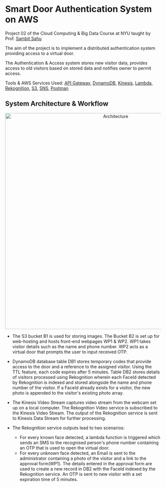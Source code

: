 # Smart Door Authentication System on AWS

Project 02 of the Cloud Computing & Big Data Course at NYU taught by Prof. [Sambit Sahu](https://engineering.nyu.edu/sambit-sahu) 

The aim of the project is to implement a distributed authentication system providing access to a virtual door. 

The Authentication & Access system stores new visitor data, provides access to old visitors based on stored data and notifies owner to permit access.

Tools & AWS Services Used: [API Gateway](https://aws.amazon.com/api-gateway/), [DynamoDB](https://aws.amazon.com/dynamodb/), [Kinesis](https://aws.amazon.com/kinesis/), [Lambda](https://aws.amazon.com/lambda/), [Rekognition](https://aws.amazon.com/rekognition/), [S3](https://aws.amazon.com/s3/), [SNS](https://aws.amazon.com/sns/), [Postman](https://www.postman.com/)  


## System Architecture & Workflow

<p align="center">
  <img src="https://github.com/Dhuldhoyavarun/smart_door_authentication_system/blob/main/Lambda_functions/Architecture.PNG" width='700' title="Architecture">
</p>

+ The S3 bucket B1 is used for storing images. The Bucket B2 is set up for web-hosting and hosts front-end webpages WP1 & WP2. WP1 takes visitor details such as the name and phone number. WP2 acts as a virtual door that prompts the user to input received OTP.

+ DynamoDB database table DB1 stores temporary codes that provide access to the door and a reference to the assigned visitor. Using the TTL feature, each code expires after 5 minutes. Table DB2 stores details of visitors processed using Rekognition wherein each FaceId detected by Rekognition is indexed and stored alongside the name and phone number of the visitor. If a FaceId already exists for a visitor, the new photo is appended to the visitor's existing photo array.

+ The Kinesis Video Stream captures video stream from the webcam set up on a local computer. The Rekognition Video service is subscribed to the Kinesis Video Stream. The output of the Rekognition service is sent to Kinesis Data Stream for further processing.  

+ The Rekognition service outputs lead to two scenarios:  
  + For every known face detected, a lambda function is triggered which sends an SMS to the recognised person's phone number containing an OTP that is used to open the virtual door.  
  + For every unknown face detected, an Email is sent to the administrator containing a photo of the visitor and a link to the approval form(WP1). The details entered in the approval form are used to create a new record in DB2 with the FaceId indexed by the Rekognition service. An OTP is sent to new visitor with a set expiration time of 5 minutes.  

